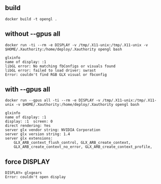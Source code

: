 ## build
    
    docker build -t opengl .

## without --gpus all
    docker run -ti --rm -e DISPLAY -v /tmp/.X11-unix:/tmp/.X11-unix -v $HOME/.Xauthority:/home/deploy/.Xauthority opengl bash
    
    glxinfo
    name of display: :1
    libGL error: No matching fbConfigs or visuals found
    libGL error: failed to load driver: swrast
    Error: couldn't find RGB GLX visual or fbconfig    

## with --gpus all

    docker run --gpus all -ti --rm -e DISPLAY -v /tmp/.X11-unix:/tmp/.X11-unix -v $HOME/.Xauthority:/home/deploy/.Xauthority opengl bash

    glxinfo
    name of display: :1
    display: :1  screen: 0
    direct rendering: Yes
    server glx vendor string: NVIDIA Corporation
    server glx version string: 1.4
    server glx extensions:
        GLX_ARB_context_flush_control, GLX_ARB_create_context, 
        GLX_ARB_create_context_no_error, GLX_ARB_create_context_profile,        

## force DISPLAY

    DISPLAY= glxgears    
    Error: couldn't open display         